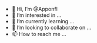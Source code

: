 - 👋 Hi, I’m @Apponfl
- 👀 I’m interested in ...
- 🌱 I’m currently learning ...
- 💞️ I’m looking to collaborate on ...
- 📫 How to reach me ...

<!---
Apponfl/Apponfl is a ✨ special ✨ repository because its `README.md` (this file) appears on your GitHub profile.
You can click the Preview link to take a look at your changes.
--->

